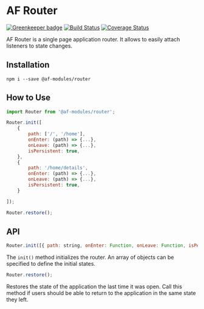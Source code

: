 # AF Router

[![Greenkeeper badge](https://badges.greenkeeper.io/TitanNanoDE/af-router.svg)](https://greenkeeper.io/)
[![Build Status](https://travis-ci.org/TitanNanoDE/af-router.svg?branch=master)](https://travis-ci.org/TitanNanoDE/af-router)
[![Coverage Status](https://coveralls.io/repos/github/TitanNanoDE/af-router/badge.svg?branch=master)](https://coveralls.io/github/TitanNanoDE/af-router?branch=master)

AF Router is a single page application router. It allows to easily attach
listeners to state changes.

## Installation

```
npm i --save @af-modules/router
```

## How to Use

```JavaScript
import Router from '@af-modules/router';

Router.init([
    {
        path: ['/', '/home'],
        onEnter: (path) => {...},   
        onLeave: (path) => {...},
        isPersistent: true,
    },
    {
        path: '/home/details',
        onEnter: (path) => {...},
        onLeave: (path) => {...},
        isPersistent: true,
    }

]);

Router.restore();
```

## API

```JavaScript
Router.init([{ path: string, onEnter: Function, onLeave: Function, isPersistent: boolean }]);
```

The `init()` method initializes the router. An array of objects can be specified to define the initial states.


```JavaScript
Router.restore();
```

Restores the state of the application the last time it was open. Call this method
if users should be able to return to the application in the same state they left.
